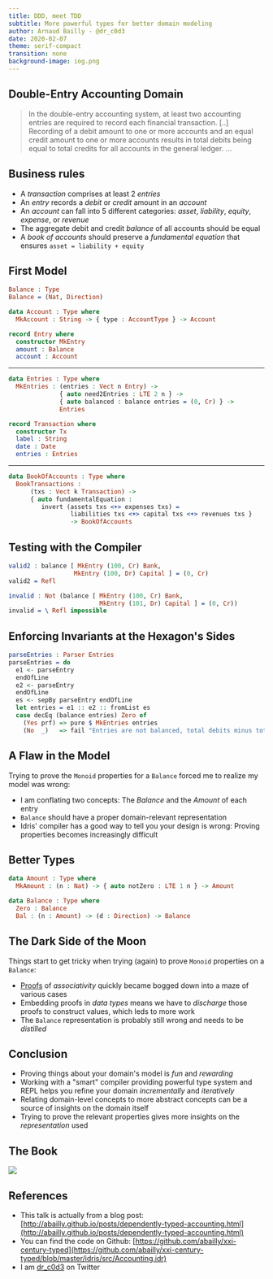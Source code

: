 ```yaml
---
title: DDD, meet TDD
subtitle: More powerful types for better domain modeling
author: Arnaud Bailly - @dr_c0d3
date: 2020-02-07
theme: serif-compact
transition: none
background-image: iog.png
---
```


## Double-Entry Accounting Domain

> In the double-entry accounting system, at least two accounting entries are required to record each financial transaction. [..] Recording of a debit amount to one or more accounts and  an equal credit amount to one or more accounts results in total debits being equal to total credits for all accounts in the general ledger.
> ...

## Business rules

* A _transaction_ comprises at least 2 _entries_
* An _entry_ records a _debit_ or _credit_ amount in an _account_
* An _account_ can fall into 5 different categories: _asset_, _liability_, _equity_, _expense_, or _revenue_
* The aggregate debit and credit _balance_ of all accounts should be equal
* A _book of accounts_ should preserve a _fundamental equation_ that ensures `asset = liability + equity`

## First Model

~~~~idris
Balance : Type
Balance = (Nat, Direction)

data Account : Type where
  MkAccount : String -> { type : AccountType } -> Account

record Entry where
  constructor MkEntry
  amount : Balance
  account : Account
~~~~

-----

~~~~idris
data Entries : Type where
  MkEntries : (entries : Vect n Entry) ->
              { auto need2Entries : LTE 2 n } ->
              { auto balanced : balance entries = (0, Cr) } ->
              Entries

record Transaction where
  constructor Tx
  label : String
  date : Date
  entries : Entries
~~~~

-----

~~~~idris
data BookOfAccounts : Type where
  BookTransactions :
      (txs : Vect k Transaction) ->
      { auto fundamentalEquation :
         invert (assets txs <+> expenses txs) =
                 liabilities txs <+> capital txs <+> revenues txs }
                 -> BookOfAccounts
~~~~

## Testing with the Compiler

~~~~idris
valid2 : balance [ MkEntry (100, Cr) Bank,
                  MkEntry (100, Dr) Capital ] = (0, Cr)
valid2 = Refl

invalid : Not (balance [ MkEntry (100, Cr) Bank,
                         MkEntry (101, Dr) Capital ] = (0, Cr))
invalid = \ Refl impossible
~~~~

## Enforcing Invariants at the Hexagon's Sides

~~~~idris
parseEntries : Parser Entries
parseEntries = do
  e1 <- parseEntry
  endOfLine
  e2 <- parseEntry
  endOfLine
  es <- sepBy parseEntry endOfLine
  let entries = e1 :: e2 :: fromList es
  case decEq (balance entries) Zero of
    (Yes prf) => pure $ MkEntries entries
    (No  _)   => fail "Entries are not balanced, total debits minus total credits should be 0"
~~~~

## A Flaw in the Model

Trying to prove the `Monoid` properties for a `Balance` forced me to realize my model was wrong:

* I am conflating two concepts: The _Balance_ and the _Amount_ of each entry
* `Balance` should have a proper domain-relevant representation
* Idris' compiler has a good way to tell you your design is wrong: Proving properties becomes increasingly difficult

## Better Types

~~~~idris
data Amount : Type where
  MkAmount : (n : Nat) -> { auto notZero : LTE 1 n } -> Amount
~~~~

~~~~idris
data Balance : Type where
  Zero : Balance
  Bal : (n : Amount) -> (d : Direction) -> Balance
~~~~

## The Dark Side of the Moon

Things start to get tricky when trying (again) to prove `Monoid` properties on a `Balance`:

* [Proofs](https://github.com/abailly/xxi-century-typed/blob/master/idris/src/Accounting/Proofs.idr) of *associativity* quickly became bogged down into a maze of various cases
* Embedding proofs in _data types_ means we have to _discharge_ those proofs to construct values, which leds to more work
* The `Balance` representation is probably still wrong and needs to be _distilled_

## Conclusion

* Proving things about your domain's model is _fun_ and _rewarding_
* Working with a "smart" compiler providing powerful type system and REPL helps you refine your domain _incrementally_ and _iteratively_
* Relating domain-level concepts to more abstract concepts can be a source of insights on the domain itself
* Trying to prove the relevant properties gives more insights on the _representation_ used

## The Book

![](https://images.manning.com/720/960/resize/book/1/453215a-afa1-443f-9f2d-3b6bf24c34db/Brady-TDDI-HI.png)

## References

* This talk is actually from a blog post: [http://abailly.github.io/posts/dependently-typed-accounting.html](http://abailly.github.io/posts/dependently-typed-accounting.html)
* You can find the code on Github: [https://github.com/abailly/xxi-century-typed](https://github.com/abailly/xxi-century-typed/blob/master/idris/src/Accounting.idr)
* I am [dr_c0d3](https://twitter.com/dr_c0d3) on Twitter
